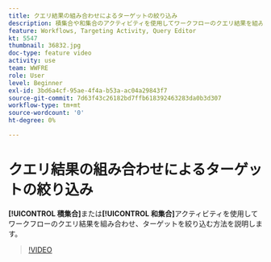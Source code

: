 ```yaml
---
title: クエリ結果の組み合わせによるターゲットの絞り込み
description: 積集合や和集合のアクティビティを使用してワークフローのクエリ結果を組み合わせ、ターゲットを絞り込む方法を説明します。
feature: Workflows, Targeting Activity, Query Editor
kt: 5547
thumbnail: 36832.jpg
doc-type: feature video
activity: use
team: WWFRE
role: User
level: Beginner
exl-id: 3bd6a4cf-95ae-4f4a-b53a-ac04a29843f7
source-git-commit: 7d63f43c26182bd7ffb618392463283da0b3d307
workflow-type: tm+mt
source-wordcount: '0'
ht-degree: 0%

---
```


# クエリ結果の組み合わせによるターゲットの絞り込み

**[!UICONTROL 積集合]**&#x200B;または&#x200B;**[!UICONTROL 和集合]**&#x200B;アクティビティを使用してワークフローのクエリ結果を組み合わせ、ターゲットを絞り込む方法を説明します。

>[!VIDEO](https://video.tv.adobe.com/v/36832?quality=12)
